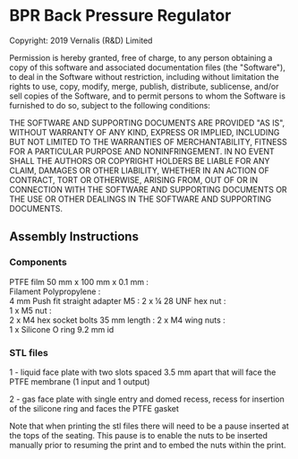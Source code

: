 # BPR Back Pressure Regulator

Copyright: 2019 Vernalis (R&D) Limited

Permission is hereby granted, free of charge, to any person obtaining a copy of this software and associated documentation files (the "Software"), to deal in the Software without restriction, including without limitation the rights to use, copy, modify, merge, publish, distribute, sublicense, and/or sell copies of the Software, and to permit persons to whom the Software is furnished to do so, subject to the following conditions:

THE SOFTWARE AND SUPPORTING DOCUMENTS ARE PROVIDED "AS IS", WITHOUT WARRANTY OF ANY KIND, EXPRESS OR IMPLIED, INCLUDING BUT NOT LIMITED TO THE WARRANTIES OF MERCHANTABILITY, FITNESS FOR A PARTICULAR PURPOSE AND NONINFRINGEMENT. IN NO EVENT SHALL THE AUTHORS OR COPYRIGHT HOLDERS BE LIABLE FOR ANY CLAIM, DAMAGES OR OTHER LIABILITY, WHETHER IN AN ACTION OF CONTRACT, TORT OR OTHERWISE, ARISING FROM, OUT OF OR IN CONNECTION WITH THE SOFTWARE AND SUPPORTING DOCUMENTS OR THE USE OR OTHER DEALINGS IN THE SOFTWARE AND SUPPORTING DOCUMENTS.

## Assembly Instructions

### Components

PTFE film 50 mm x 100 mm x 0.1 mm :		
Filament Polypropylene :			
4 mm Push fit straight adapter M5 :
2 x ¼ 28 UNF hex nut :			
1 x M5 nut :			
2 x M4 hex socket bolts 35 mm length :
2 x M4 wing nuts :		
1 x Silicone O ring 9.2 mm id	

### STL files 

1 - liquid face plate with two slots spaced 3.5 mm apart that will face the PTFE membrane (1 input and 1 output)

2 - gas face plate with single entry and domed recess, recess for insertion of the silicone ring and faces the PTFE gasket

Note that when printing the stl files there will need to be a pause inserted at the tops of the seating. This pause is to enable the nuts to be inserted manually prior to resuming the print and to embed the nuts within the print.
